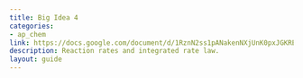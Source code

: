 ```yaml
---
title: Big Idea 4
categories:
- ap_chem
link: https://docs.google.com/document/d/1RznN2ss1pANakenNXjUnK0pxJGKRE8jUaSbo4F5sKh4/
description: Reaction rates and integrated rate law.
layout: guide
---
```


